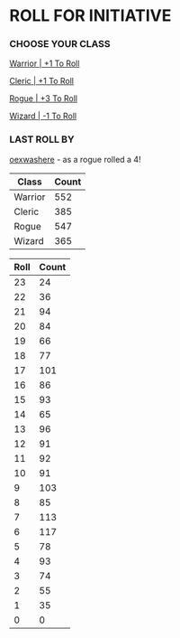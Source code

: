 # ROLL FOR INITIATIVE
### CHOOSE YOUR CLASS

[Warrior | +1 To Roll](https://github.com/benjaminsampica/benjaminsampica/issues/new?title=roll%7Cwarrior&body=Just+click+%27Submit+new+issue%27.)

[Cleric | +1 To Roll](https://github.com/benjaminsampica/benjaminsampica/issues/new?title=roll%7Ccleric&body=Just+click+%27Submit+new+issue%27.)

[Rogue | +3 To Roll](https://github.com/benjaminsampica/benjaminsampica/issues/new?title=roll%7Crogue&body=Just+click+%27Submit+new+issue%27.)

[Wizard | -1 To Roll](https://github.com/benjaminsampica/benjaminsampica/issues/new?title=roll%7Cwizard&body=Just+click+%27Submit+new+issue%27.)
### LAST ROLL BY
[oexwashere](https://www.github.com/oexwashere) - as a rogue rolled a 4!

|Class|Count|
|-|-|
|Warrior|552|
|Cleric|385|
|Rogue|547|
|Wizard|365|

|Roll|Count|
|-|-|
|23|24
|22|36
|21|94
|20|84
|19|66
|18|77
|17|101
|16|86
|15|93
|14|65
|13|96
|12|91
|11|92
|10|91
|9|103
|8|85
|7|113
|6|117
|5|78
|4|93
|3|74
|2|55
|1|35
|0|0

